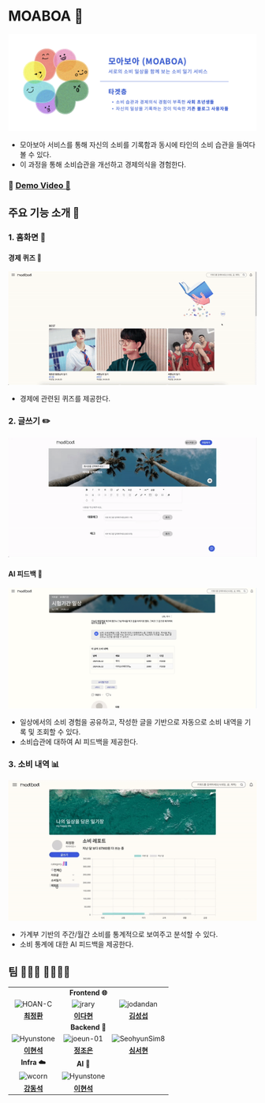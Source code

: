 #   MOABOA 💸
![상단 이미지](https://github.com/KEA-Lucky7/.github/blob/main/profile/assets/%E1%84%86%E1%85%A9%E1%84%8B%E1%85%A1%E1%84%87%E1%85%A9%E1%84%8B%E1%85%A1.png)
- 모아보아 서비스를 통해 자신의 소비를 기록함과 동시에 타인의 소비 습관을 들여다볼 수 있다.
- 이 과정을 통해 소비습관을 개선하고 경제의식을 경험한다.
### 📎 [Demo Video 🎥](https://youtu.be/cTXOsn3RlB8)

## 주요 기능 소개 🧾
### 1️. 홈화면 🏡
#### 경제 퀴즈 🧩
![퀴즈](https://github.com/KEA-Lucky7/.github/blob/main/profile/assets/%E1%84%8F%E1%85%B1%E1%84%8C%E1%85%B3.gif)
- 경제에 관련된 퀴즈를 제공한다.


### 2️. 글쓰기 ✏️
![글쓰기](https://github.com/KEA-Lucky7/.github/blob/main/profile/assets/%E1%84%80%E1%85%B3%E1%86%AF%E1%84%8A%E1%85%B3%E1%84%80%E1%85%B5.gif)
#### AI 피드백 💯
<img src="https://github.com/KEA-Lucky7/.github/blob/main/profile/assets/%E1%84%80%E1%85%B3%E1%86%AF%E1%84%91%E1%85%B5%E1%84%83%E1%85%B3%E1%84%87%E1%85%A2%E1%86%A8.png" width="600" />

- 일상에서의 소비 경험을 공유하고, 작성한 글을 기반으로 자동으로 소비 내역을 기록 및 조회할 수 있다.
- 소비습관에 대하여 AI 피드백을 제공한다.


### 3️. 소비 내역 📊
![](https://github.com/KEA-Lucky7/.github/blob/main/profile/assets/%E1%84%91%E1%85%B5%E1%84%83%E1%85%B3%E1%84%87%E1%85%A2%E1%86%A8.gif)
- 가계부 기반의 주간/월간 소비를 통계적으로 보여주고 분석할 수 있다.
- 소비 통계에 대한 AI 피드백을 제공한다.


## 팀 👨‍👩‍👦 👨‍👩‍👧‍👦
<table align="center">
  <tr>
    <td align="center" colspan='3'><b>Frontend 🌐</b></td>
  </tr>
  <tr>
    <td align="center"><img width="220" alt="HOAN-C" src="https://avatars.githubusercontent.com/HOAN-C"><a href="https://github.com/HOAN-C"></a></td>
    <td align="center"><img width="220" alt="jrary" src="https://avatars.githubusercontent.com/jrary"><a href="https://github.com/jrary"></a></td>
    <td align="center"><img width="220" alt="jodandan" src="https://avatars.githubusercontent.com/jodandan"><a href="https://github.com/jodandan"></a></td>
  </tr>
  <tr>
    <td align="center"><a href="https://github.com/HOAN-C"><b>최정환</b></a></td>
    <td align="center"><a href="https://github.com/jrary"><b>이다현</b></a></td>
    <td align="center"><a href="https://github.com/jodandan"><b>김성섭</b></a></td>
  </tr>
  <tr>
    <td align="center" colspan='3'><b>Backend 🌱</b></td>
  </tr>
  <tr>
    <td align="center"><img width="220" alt="Hyunstone" src="https://avatars.githubusercontent.com/Hyunstone"><a href="https://github.com/Hyunstone"></a></td>
    <td align="center"><img width="220" alt="joeun-01" src="https://avatars.githubusercontent.com/joeun-01"><a href="https://github.com/joeun-01"></a></td>
    <td align="center"><img width="220" alt="SeohyunSim8" src="https://avatars.githubusercontent.com/SeohyunSim8"><a href="https://github.com/SeohyunSim8"></a></td>
  </tr>
  <tr>
    <td align="center"><a href="https://github.com/Hyunstone"><b>이현석</b></a></td>
    <td align="center"><a href="https://github.com/joeun-01"><b>정조은</b></a></td>
    <td align="center"><a href="https://github.com/SeohyunSim8"><b>심서현</b></a></td>
  </tr>
  <tr>
    <td align="center"><b>Infra ☁️</b></td>
    <td align="center"><b>AI 🤖</b></td>
    <td align="center"></td>
  </tr>
  <tr>
    <td align="center"><img width="220" alt="wcorn" src="https://avatars.githubusercontent.com/wcorn"><a href="https://github.com/wcorn"></a></td>
    <td align="center"><img width="220" alt="Hyunstone" src="https://avatars.githubusercontent.com/Hyunstone"><a href="https://github.com/Hyunstone"></a></td>
    <td align="center"></td>
  </tr>
  <tr>
    <td align="center"><a href="https://github.com/wcorn"><b>강동석</b></a></td>
    <td align="center"><a href="https://github.com/Hyunstone"><b>이현석</b></a></td>
    <td align="center"></td>
  </tr>
</table>
